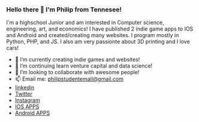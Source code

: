 ### Hello there 👋 I'm Philip from Tennesee!

<!--
**philip-hub/philip-hub** is a ✨ _special_ ✨ repository because its `README.md` (this file) appears on your GitHub profile.

Here are some ideas to get you started:

- 🔭 I’m currently creating indie games and websites!
- 🌱 I’m continuing learn venture capital and more coding!
- 👯 I’m looking to collaborate with awesome people!
- 🤔 I’m looking for help solve hard problems
- 📫 How to reach me: philipstudentemail@gmail.com
-->
I'm a highschool Junior and am interested in Computer science, engineering, art, and economics!
I have published 2 indie game apps to IOS and Android and created/creating many websites. I program mostly in Python, PHP, and JS. 
I also am very passionte about 3D printing and I love cars!

- 🔭 I’m currently creating indie games and websites!
- 🌱 I’m continuing learn venture capital and data science!
- 👯 I’m looking to collaborate with awesome people!
- 📫 Email me: philipstudentemail@gmail.com
- [linkedin](https://www.linkedin.com/in/philip-pounds-4ab746188/)
- [Twitter](https://twitter.com/thephilippounds)
- [Instagram](https://www.instagram.com/blackholefalling/)
- [IOS APPS](https://apps.apple.com/us/developer/stanley-pounds/id1493462287)
- [Android APPS](https://play.google.com/store/apps/dev?id=5316371718143533186)
<!--![alt text](https://raw.githubusercontent.com/philip-hub/philip-hub/main/sleeping.png)
-->
